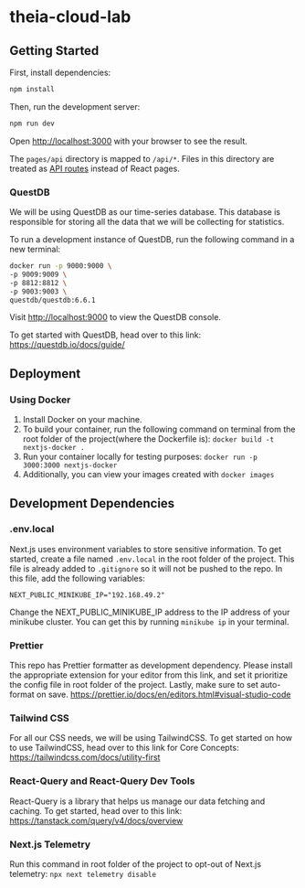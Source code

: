 # theia-cloud-lab

## Getting Started

First, install dependencies:

```bash
npm install
```

Then, run the development server:

```bash
npm run dev
```

Open [http://localhost:3000](http://localhost:3000) with your browser to see the result.

The `pages/api` directory is mapped to `/api/*`. Files in this directory are treated as [API routes](https://nextjs.org/docs/api-routes/introduction) instead of React pages.

### QuestDB

We will be using QuestDB as our time-series database. This database is responsible for storing all the data that we will be collecting for statistics.

To run a development instance of QuestDB, run the following command in a new terminal:

```bash
docker run -p 9000:9000 \
-p 9009:9009 \
-p 8812:8812 \
-p 9003:9003 \
questdb/questdb:6.6.1
```

Visit [http://localhost:9000](http://localhost:9000) to view the QuestDB console.

To get started with QuestDB, head over to this link: https://questdb.io/docs/guide/

## Deployment

### Using Docker

1. Install Docker on your machine.
2. To build your container, run the following command on terminal from the root folder of the project(where the Dockerfile is): `docker build -t nextjs-docker .`
3. Run your container locally for testing purposes: `docker run -p 3000:3000 nextjs-docker`
4. Additionally, you can view your images created with `docker images`

## Development Dependencies

### .env.local

Next.js uses environment variables to store sensitive information. To get started, create a file named `.env.local` in the root folder of the project. This file is already added to `.gitignore` so it will not be pushed to the repo. In this file, add the following variables:

```
NEXT_PUBLIC_MINIKUBE_IP="192.168.49.2"
```

Change the NEXT_PUBLIC_MINIKUBE_IP address to the IP address of your minikube cluster. You can get this by running `minikube ip` in your terminal.

### Prettier

This repo has Prettier formatter as development dependency. Please install the appropriate extension for your editor from this link, and set it prioritize the config file in root folder of the project. Lastly, make sure to set auto-format on save. https://prettier.io/docs/en/editors.html#visual-studio-code

### Tailwind CSS

For all our CSS needs, we will be using TailwindCSS. To get started on how to use TailwindCSS, head over to this link for Core Concepts: https://tailwindcss.com/docs/utility-first

### React-Query and React-Query Dev Tools

React-Query is a library that helps us manage our data fetching and caching. To get started, head over to this link: https://tanstack.com/query/v4/docs/overview

### Next.js Telemetry

Run this command in root folder of the project to opt-out of Next.js telemetry: `npx next telemetry disable`
